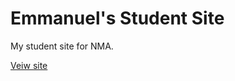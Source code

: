 # Emmanuel's Student Site

My student site for NMA.

[Veiw site][def]

[def]: https://emancornma.github.io/studentsite/